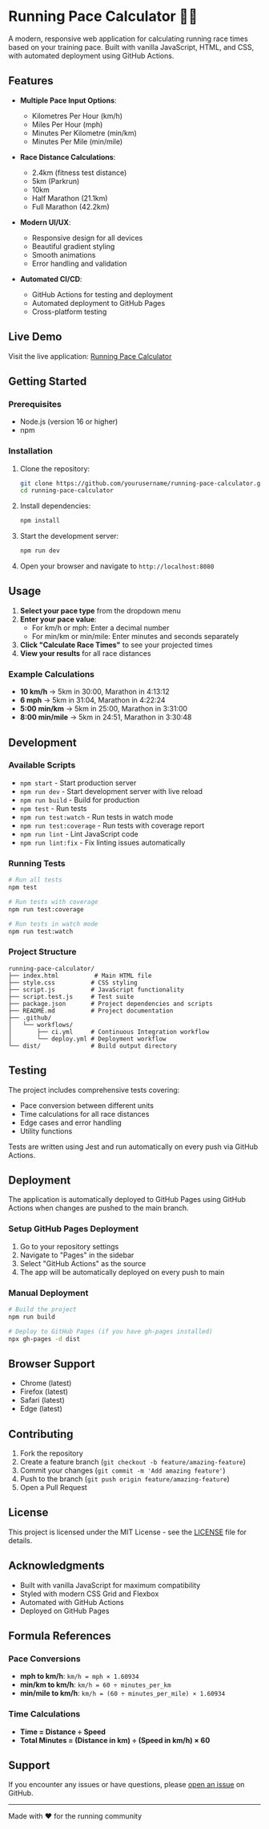 # Running Pace Calculator 🏃‍♂️

A modern, responsive web application for calculating running race times based on your training pace. Built with vanilla JavaScript, HTML, and CSS, with automated deployment using GitHub Actions.

## Features

- **Multiple Pace Input Options**:
  - Kilometres Per Hour (km/h)
  - Miles Per Hour (mph)
  - Minutes Per Kilometre (min/km)
  - Minutes Per Mile (min/mile)

- **Race Distance Calculations**:
  - 2.4km (fitness test distance)
  - 5km (Parkrun)
  - 10km
  - Half Marathon (21.1km)
  - Full Marathon (42.2km)

- **Modern UI/UX**:
  - Responsive design for all devices
  - Beautiful gradient styling
  - Smooth animations
  - Error handling and validation

- **Automated CI/CD**:
  - GitHub Actions for testing and deployment
  - Automated deployment to GitHub Pages
  - Cross-platform testing

## Live Demo

Visit the live application: [Running Pace Calculator](https://yourusername.github.io/running-pace-calculator/)

## Getting Started

### Prerequisites

- Node.js (version 16 or higher)
- npm

### Installation

1. Clone the repository:
   ```bash
   git clone https://github.com/yourusername/running-pace-calculator.git
   cd running-pace-calculator
   ```

2. Install dependencies:
   ```bash
   npm install
   ```

3. Start the development server:
   ```bash
   npm run dev
   ```

4. Open your browser and navigate to `http://localhost:8080`

## Usage

1. **Select your pace type** from the dropdown menu
2. **Enter your pace value**:
   - For km/h or mph: Enter a decimal number
   - For min/km or min/mile: Enter minutes and seconds separately
3. **Click "Calculate Race Times"** to see your projected times
4. **View your results** for all race distances

### Example Calculations

- **10 km/h** → 5km in 30:00, Marathon in 4:13:12
- **6 mph** → 5km in 31:04, Marathon in 4:22:24
- **5:00 min/km** → 5km in 25:00, Marathon in 3:31:00
- **8:00 min/mile** → 5km in 24:51, Marathon in 3:30:48

## Development

### Available Scripts

- `npm start` - Start production server
- `npm run dev` - Start development server with live reload
- `npm run build` - Build for production
- `npm test` - Run tests
- `npm run test:watch` - Run tests in watch mode
- `npm run test:coverage` - Run tests with coverage report
- `npm run lint` - Lint JavaScript code
- `npm run lint:fix` - Fix linting issues automatically

### Running Tests

```bash
# Run all tests
npm test

# Run tests with coverage
npm run test:coverage

# Run tests in watch mode
npm run test:watch
```

### Project Structure

```
running-pace-calculator/
├── index.html          # Main HTML file
├── style.css          # CSS styling
├── script.js          # JavaScript functionality
├── script.test.js     # Test suite
├── package.json       # Project dependencies and scripts
├── README.md          # Project documentation
├── .github/
│   └── workflows/
│       ├── ci.yml     # Continuous Integration workflow
│       └── deploy.yml # Deployment workflow
└── dist/              # Build output directory
```

## Testing

The project includes comprehensive tests covering:

- Pace conversion between different units
- Time calculations for all race distances
- Edge cases and error handling
- Utility functions

Tests are written using Jest and run automatically on every push via GitHub Actions.

## Deployment

The application is automatically deployed to GitHub Pages using GitHub Actions when changes are pushed to the main branch.

### Setup GitHub Pages Deployment

1. Go to your repository settings
2. Navigate to "Pages" in the sidebar
3. Select "GitHub Actions" as the source
4. The app will be automatically deployed on every push to main

### Manual Deployment

```bash
# Build the project
npm run build

# Deploy to GitHub Pages (if you have gh-pages installed)
npx gh-pages -d dist
```

## Browser Support

- Chrome (latest)
- Firefox (latest)
- Safari (latest)
- Edge (latest)

## Contributing

1. Fork the repository
2. Create a feature branch (`git checkout -b feature/amazing-feature`)
3. Commit your changes (`git commit -m 'Add amazing feature'`)
4. Push to the branch (`git push origin feature/amazing-feature`)
5. Open a Pull Request

## License

This project is licensed under the MIT License - see the [LICENSE](LICENSE) file for details.

## Acknowledgments

- Built with vanilla JavaScript for maximum compatibility
- Styled with modern CSS Grid and Flexbox
- Automated with GitHub Actions
- Deployed on GitHub Pages

## Formula References

### Pace Conversions

- **mph to km/h**: `km/h = mph × 1.60934`
- **min/km to km/h**: `km/h = 60 ÷ minutes_per_km`
- **min/mile to km/h**: `km/h = (60 ÷ minutes_per_mile) × 1.60934`

### Time Calculations

- **Time = Distance ÷ Speed**
- **Total Minutes = (Distance in km) ÷ (Speed in km/h) × 60**

## Support

If you encounter any issues or have questions, please [open an issue](https://github.com/yourusername/running-pace-calculator/issues) on GitHub.

---

Made with ❤️ for the running community
